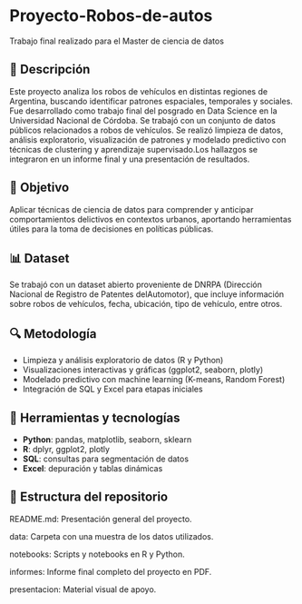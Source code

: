 # Proyecto-Robos-de-autos
Trabajo final realizado para el Master de ciencia de datos
## 🧠 Descripción
Este proyecto analiza los robos de vehículos en distintas regiones de Argentina, buscando identificar patrones espaciales, temporales y sociales. Fue desarrollado como trabajo final del posgrado en Data Science en la Universidad Nacional de Córdoba.
Se trabajó con un conjunto de datos públicos relacionados a robos de vehículos. Se realizó limpieza de datos, análisis exploratorio, visualización de patrones y modelado predictivo con técnicas de clustering y aprendizaje supervisado.Los hallazgos se integraron en un informe final y una presentación de resultados.

## 📌 Objetivo
Aplicar técnicas de ciencia de datos para comprender y anticipar comportamientos delictivos en contextos urbanos, aportando herramientas útiles para la toma de decisiones en políticas públicas.

## 📊 Dataset
Se trabajó con un dataset abierto proveniente de DNRPA (Dirección Nacional de Registro de Patentes delAutomotor), que incluye información sobre robos de vehículos, fecha, ubicación, tipo de vehículo, entre otros.

## 🔍 Metodología
- Limpieza y análisis exploratorio de datos (R y Python)
- Visualizaciones interactivas y gráficas (ggplot2, seaborn, plotly)
- Modelado predictivo con machine learning (K-means, Random Forest)
- Integración de SQL y Excel para etapas iniciales

## 🧰 Herramientas y tecnologías
- **Python**: pandas, matplotlib, seaborn, sklearn
- **R**: dplyr, ggplot2, plotly
- **SQL**: consultas para segmentación de datos
- **Excel**: depuración y tablas dinámicas

## 📁 Estructura del repositorio
README.md: Presentación general del proyecto.

data: Carpeta con una muestra de los datos utilizados.

notebooks: Scripts y notebooks en R y Python.

informes: Informe final completo del proyecto en PDF.

presentacion: Material visual de apoyo.
